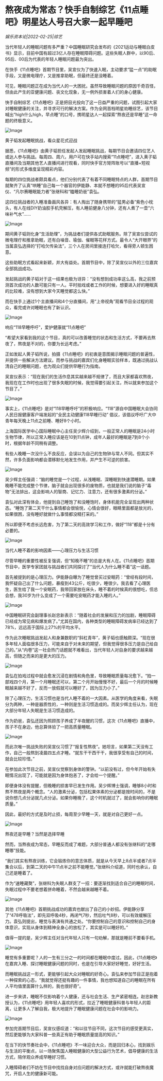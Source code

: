 # 熬夜成为常态？快手自制综艺《11点睡吧》明星达人号召大家一起早睡吧

*娱乐资本论|2022-02-25|综艺*

当代年轻人的睡眠问题有多严重？中国睡眠研究会发布的《2021运动与睡眠白皮书》显示，目前中国有超过3亿人存在睡眠障碍问题。这些失眠人群中，以90后、95后、00后为代表的年轻人睡眠问题最为突出。

在快手《11点睡吧》首期节目里，吴宣仪为了快速入眠，主动要求“猛一点”的助眠手段，又是微电理疗，又是推拿助眠，但最终还是没睡着。

可见，睡眠问题正在成为当代人的一大困扰。虽然导致睡眠问题的原因千奇百怪，但由此产生的亚健康问题、丧文化现象，无一例外损害着人们的身心健康。

快手自制综艺《11点睡吧》正是把目光投向了这一日益严重的问题，试图引起大家对睡眠健康的关注，并寻求可行的解决方案。作为全网首档明星劝睡综艺，该节目喊出“high什么high，早点睡”的口号，携明星达人一起探索“熬夜还是早睡”这一命题的终极意义。

![Image](http://static.ylzbl.com/uploads/ueditor/php/upload/image/20220225/1645774492278846.png)

黄子韬发起睡眠挑战，看众星花式迎战

据悉，《11点睡吧》由黄子韬担任发起人发起睡眠挑战，每期节目会邀请四位艺人或达人参与挑战。每周四、周六，用户可在快手站内搜索“11点睡吧”，进入黄子韬直播间及当期其他艺人直播间进行观看，同时快手官方矩阵账号以“直播+短视频”的形式多维度呈现精彩内容。

每期的四位挑战者颇具看点，他们分别代表了有着不同睡眠特点的人群，首期节目就聚齐了认真“哄睡”自己每一个器官的伊能静、本就不想睡的95后代表吴宣仪、“凡尔赛睡眠能力者”张继科和“瞌睡奶爸”袁弘。

这四位挑战者的入睡准备画风各异：有人掏出了随身携带的“猛男必备”紫色小枕头，有人在线DIY奶油胶手机壳解压，有人睡前健身八分钟，还有人煮了一壶“六味补气水”……

![Image](http://static.ylzbl.com/uploads/ueditor/php/upload/image/20220225/1645774508311498.png)

期间黄子韬则化身“生活助理”，为挑战者们提供各式助眠服务。除了吴宣仪尝试的微电理疗和推拿助眠，还有白噪音、瑜伽、催眠等花样方式。最令人“大开眼界”的当属袁弘选择的“打哈欠传染法”，三个人在房间里接连打哈欠，看得旁人顿生困意。

这些助眠方式看起来新颖，并大有益处。首期节目中，除了吴宣仪以外的三位嘉宾全部挑战成功。

发起挑战的黄子韬对于这一结果也极为讶异：“没有想到成功率这么高，我之前预测首次成功的人数可能只有一人。平时拍戏或者工作的时候，想要进入好的睡眠真的比较难，没有想到大家今天睡觉都这么快。”

而在快手上通过1个主直播间和4个分直播间，用“上帝视角”观看节目全过程的观众，看完或许对睡眠也有了新认识。

![Image](http://static.ylzbl.com/uploads/ueditor/php/upload/image/20220225/1645774514957613.png)

响应“118早睡呼吁”，爱护健康就“11点睡吧”

“希望大家看到我的这个节目，真的可以改善睡觉的状态和生活方式，不要再去熬夜了，熬夜是不对的，你要为长远考虑。”

正如发起人黄子韬所说，拍摄《11点睡吧》的初衷是意图揭示睡眠问题的普遍性，并提供一些解决方法建议。而参与挑战的嘉宾们化身睡眠实验样本，既通过挑战认清自己的睡眠问题，也为观众们提供早睡行为指南。

吴宣仪表示：“现在我们的生活作息其实越来越不规律了，而且大家都喜欢熬夜，我现在在工作时也出现了很多失眠的时候，我觉得要引起关注，所以就来参加这个节目了。”

![Image](http://static.ylzbl.com/uploads/ueditor/php/upload/image/20220225/1645774520444128.png)

事实上，《11点睡吧》是对“118早睡呼吁”的积极响应。“118”源自中国睡眠大会协同人民日报健康客户端发起的“全民主动健康118早睡行动” 倡议，该倡议呼吁广大中青年每天晚上11点之前睡、睡好8个小时。

上海国际医学中心国际睡眠中心主任吴少辉介绍到，一般正常人的睡眠是24小时生物节律，所以正常入睡应该是在10到11点钟，成年人最好的睡眠是7到8个小时，根据年龄不同稍有调整。

有些人晚睡一次没什么不良反应，会误以为自己的生物钟与常人不同。但其实不然，许多负面影响都会潜移默化地发生作用，并产生不可逆的损害。

![Image](http://static.ylzbl.com/uploads/ueditor/php/upload/image/20220225/1645774527184799.png)

吴少辉主任强调：“脑的睡觉是一个过程，从浅睡眠、深睡眠到快速潜睡期。如果晚睡不能完成整个节律，脑子就会出现很多的废物质，也就是我们说的脑子“毒物”无法排出，这会影响人的智商、记忆力、注意力，还有很多激素的分泌。”

袁弘对此深有体会，他提到自己睡饱了和没睡饱时，身体机能完全呈现出两种状态。“睡饱了第二天干什么事情都会很愉悦，心情会很好，眼睛里面都是放光的，如果很困，没有睡好就做什么事情都没精打采的。”

所以即便不考虑长远危害，为了第二天的高效学习和工作，做好“118”都是十分有必要的。

![Image](http://static.ylzbl.com/uploads/ueditor/php/upload/image/20220225/1645774532814215.png)

当代人睡不着的影响因素——心理压力与生活习惯

尽管早睡的重要性被反复强调，但“知晚不睡”的总是大有人在。《11点睡吧》首期节目中，医学专家团就与挑战者们共同探讨了“当代人为什么睡不着”这一话题。

首先被提到的是心理压力。伊能静自曝为了睡觉曾买过安眠药：“曾经有段时间，我怀疑自己出了什么问题，暴瘦到43公斤，吃很少，睡很少。我去看了心理医生，医生给了我一个安眠药，我带回家放在床头，睡不着的时候真的很想吃，但总会想，我30岁为什么变成了一个需要吃安眠药才能入睡的人。”

![Image](http://static.ylzbl.com/uploads/ueditor/php/upload/image/20220225/1645774538514721.png)

中国睡眠研究会副理事长赵忠新表示：“随着社会的发展和压力的加剧，睡眠障碍已经成为常见病和爆发病了。”尤其在国内，各种类型的睡眠障碍发病率已经达到了78%，远远高于国际上27%的平均水平。

作为此次睡眠挑战发起人和身兼数职的“斜杠青年”，黄子韬也感触颇深。“现在很多年轻人面临很多压力，可能来自于对未来的期望，但我觉得很多压力是自己给自己的。”从“内卷”这一社会热门话题就不难看出，当代年轻人对自身的要求越来越高，但随之而来的是更大的压力。

![Image](http://static.ylzbl.com/uploads/ueditor/php/upload/image/20220225/1645774545773957.png)

袁弘在拍戏过程中就会愈发沉浸在剧情和角色里，导致睡眠质量每况愈下。“拍一部戏四个月，第一个月睡眠还可以，第二个月开始慢慢不好，最后一个月的时候睡眠越来越不好了，反而一放假就可以睡好了，因为压力小了。”

除了心理压力，生活习惯也是当代人睡不着的一大因素。从医学的角度来看，失眠分为两种，一种是器质性的，一种则是生活习惯造成的。而吴少辉主任认为，现在大部分年轻人失眠是生活习惯造成的。

作为奶爸，袁弘还因为照顾孩子养成了半夜醒的习惯，这次《11点睡吧》直播中，孩子不在身边，他总算体验了一把高质量睡眠。

![Image](http://static.ylzbl.com/uploads/ueditor/php/upload/image/20220225/1645774564367867.png)

而此次唯一挑战失败的吴宣仪习惯了“报复性熬夜”。她坦言，如果第二天没有工作，自己一般熬到凌晨四五点才睡。“就东干干西干干，我很享受有自己的时间，就会比较珍惜。”

在参加此次节目之前，吴宣仪觉察到身体的警钟。“以前没有过，但今年开始有失眠情况出现了，可能就是因为身体抱恙了，才会给一个提醒。”

即便身体没有提醒，但晚睡的损害早已发生作用。吴少辉博士强调，睡够8小时和熬不熬夜是两个概念。“人的激素分泌，包括松果体素的分泌都是按时间的，不是说你想几点分泌就几点分泌。如果你睡晚了，这个时机就过了，就会影响你的睡眠质量。”

因此，最好的方式是及时止损，每周至少早睡一天，就是对自己更好一点。

![Image](http://static.ylzbl.com/uploads/ueditor/php/upload/image/20220225/1645774571657959.png)

熬夜还是早睡？当然是选择早睡

然而，当熬夜成为常态，早睡反而成了难题，大部分普通人都没有张继科的“走哪睡哪”技能。

“我们其实有熬夜训练，它会锻炼你的意志体质，就是从今天早上8点半或者7点半集合以后，到第二天的中午11点半之前不能睡觉。”张继科介绍道，同时也承认，自己还是睡着了。

作为“速睡藏獒”，张继科为失眠人群支了一招：要逐渐找到适合自己的睡眠时间，失眠过程中不要老想着拼命睡着，不然会越来越睡不着。

![Image](http://static.ylzbl.com/uploads/ueditor/php/upload/image/20220225/1645774581247500.png)

其他《11点睡吧》首期挑战成功的嘉宾也献出了自己的小妙招。伊能静分享了“478呼吸法”，即先双呼吸4秒，再闭气7秒，然后吐气8秒，可以有效缓解压力。袁弘则提出，睡觉与表演有共通之处。“你要控制自己的意识和控制自己的身体意识，实现从身体到精神全身心的放松了，其实是可以睡好的。”

值得一提的是，吴少辉主任对当代年轻人只有一句劝解，那就是睡前不要看手机。

![Image](http://static.ylzbl.com/uploads/ueditor/php/upload/image/20220225/1645774589841798.png)

睡觉有多重要呢？人的一生有三分之一的时间都在睡眠中度过。因此，《11点睡吧》在嘉宾入睡、探讨睡眠健康问题的同时，也是在引导大家好好睡觉，好好生活。

而睡眠挑战这一形式，更能够引起大众对睡眠的好奇心。袁弘来参加节目正是抱着一种探索的心态，“我就觉得还挺有趣的一件事情，我也想知道自己的睡眠在所有人平均值里面算什么样的，我也很好奇”。

进一步来讲，睡眠不仅影响着个人健康，还与社会生活、生产紧密相连。赵忠新教授认为，《11点睡吧》用年轻人喜欢的形式，拉近了睡眠健康科普与年轻人的距离，让更多人了解自我，极大地提升了睡眠健康问题在社会中的影响力。

![Image](http://www.ylzbl.com/laravel-u-editor/themes/default/images/spacer.gif)

参加完首期节目后，吴宣仪感叹道：“和以往节目不同，这次节目的感受更真实，然后更能够为大家科普一些真正有助于睡眠质量提高的知识。”

在当下的快节奏社会中，《11点睡吧》不一味迎合大众，而是回归本心，找到娱乐与生活的平衡点，以一场聚焦国人睡眠健康的大型公益行为艺术，倡导健康的生活方式，陪伴观众养成早睡好习惯。

入睡障碍者们不妨在节目中找找自身对应问题的解决方式，或许就能打破熬夜魔咒，开启人生的健康新可能。

